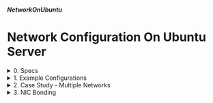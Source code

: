 ##### NetworkOnUbuntu 
# Network Configuration On Ubuntu Server
</details>

<details markdown='1'>
<summary>
0. Specs
</summary>
---
### 0.0. Info
Network configuration examples on Ubuntu 22.04 LTS and 24.04 LTS Servers.

Tried to be as thorough much as possible: single nic, multi nics, multi networks.

Debian and Ubuntu network configurations are very different so there are different tutorials for Debian and Ubuntu.

### 0.1. Configuration Files
Ubuntu 22.04 and 24.04 LTS Servers use Systemd-Networkd and Netplan over it for network configuration.

Configuration files reside as yaml files in /etc/netplan dir. A good practice would be to have one configuration file there.

This configuration file consists all network configuration including the name servers.

### 0.2. Sources
[netplan.io](https://netplan.io/)  
[netplan.readthedocs.io](https://netplan.readthedocs.io/en/stable/)  
ChatGPT

<br>
</details>

<details markdown='1'>
<summary>
1. Example Configurations
</summary>
---
### 1.1. DHCP Configuration
Our nic is enp0s3

```
sudo nano /etc/netplan/50-cloud-init.yaml
```

Fill as below:

```
network:
  version: 2
  renderer: networkd
  ethernets:
    enp0s3:
      dhcp4: true
```

```
sudo netplan apply
```

### 1.2. Static IP Configuration
Our nic is enp0s3

```
sudo nano /etc/netplan/50-cloud-init.yaml
```

Fill as below:

```
network:
  version: 2
  renderer: networkd
  ethernets:
    enp0s3:
      addresses:
        - 192.168.1.221/24
      nameservers:
        search:
          - "x386.org"
        addresses:
          - 8.8.8.8
          - 8.8.4.4
      routes:
        - to: default
          via: 192.168.1.1
```

```
sudo netplan apply
```

### 1.3. Static IP Configuration with 2 IPs
Our nic is enp0s3

```
sudo nano /etc/netplan/50-cloud-init.yaml
```

Fill as below:

```
network:
  version: 2
  renderer: networkd
  ethernets:
    enp0s3:
      addresses:
        - 192.168.1.221/24
        - 10.1.1.1/8
      nameservers:
        search:
          - "x386.org"
        addresses:
          - 8.8.8.8
          - 8.8.4.4
      routes:
        - to: default
          via: 192.168.1.1
```

```
sudo netplan apply
```

### 1.4. Static IP Configuration with 2 NICs
Our nics are enp0s3 enp0s8

```
sudo nano /etc/netplan/50-cloud-init.yaml
```

Fill as below:

```
network:
  version: 2
  renderer: networkd
  ethernets:
    enp0s3:
      addresses:
        - 192.168.1.221/24
      nameservers:
        search:
          - "x386.org"
        addresses:
          - 8.8.8.8
          - 8.8.4.4
      routes:
        - to: default
          via: 192.168.1.1
    enp0s8:
      addresses:
        - 10.1.1.1/8
```

```
sudo netplan apply
```

<br>
</details>

<details markdown='1'>
<summary>
2. Case Study - Multiple Networks
</summary>
---
### 2.0. Specs
We have 2 separate networks (192.168.1.X and 10.X.X.X). Some hosts from one network need to reach to the hosts from the other network.

We are going to install a new host to act as a router between the networks.

The host will have 2 NICs (1 in each network), and we'll enable ip routing on it.

This way, hosts in one network could be able to reach to the hosts in the other network. This will be possible by defining ip routes on the hosts to use the server with 2 nics as a router to the other network.

Hosts in 192.168.1.X network use 192.168.1.1 as the default gateway, hosts in 10.X.X.X network use 10.1.1.1 as the default gateway.

Our router will have 2 NICs, one with the IP 192.168.1.216 and the other with the IP 10.1.1.216.

The hosts in 192.168.1.X network will use 192.168.1.216 to reach the 10.X.X.X network. The hosts in 10.X.X.X network will use 10.1.1.216 to reach the 192.168.1.X network. 

We are going to configure the router (192.168.1.216 & 10.1.1.216), the host in the first network (192.168.1.217), and the host in the second network (10.1.1.218), and check connectivity between them.

### 2.1. Configuration of the Router
We have 2 NICs (enp0s3 - 192.168.1.X network, and enp0s8 -10.X.X.X network).

Configure NICs
- (enp0s3): 192.168.1.216/24
- (enp0s8): 10.1.1.216/8

```
sudo nano /etc/netplan/50-cloud-init.yaml
```

Fill as below:

```
network:
  version: 2
  renderer: networkd
  ethernets:
    enp0s3:
      addresses:
        - 192.168.1.216/24
      nameservers:
        search:
          - "x386.org"
        addresses:
          - 8.8.8.8
          - 8.8.4.4
      routes:
        - to: default
          via: 192.168.1.1
    enp0s8:
      addresses:
        - 10.1.1.216/8
```

Restart Networking (Your SSH connection may break, reconnect)

```
sudo netplan apply
```

Enable IP Forwarding

```
sudo nano /etc/sysctl.conf
```

Add the following line to the end

```
net.ipv4.ip_forward = 1
```

Activate

```
sudo sysctl -p
```

### 2.2. Configuration of the First Host
We have 1 NIC (enp0s3 - 192.168.1.X network).

```
sudo nano /etc/netplan/50-cloud-init.yaml
```

Fill as below:

```
network:
  version: 2
  renderer: networkd
  ethernets:
    enp0s3:
      addresses:
        - 192.168.1.217/24
      nameservers:
        search:
          - "x386.org"
        addresses:
          - 8.8.8.8
          - 8.8.4.4
      routes:
        - to: default
          via: 192.168.1.1
        - to: 10.0.0.0/8
          via: 192.168.1.216
```

Restart Networking (Your SSH connection may break, reconnect)

```
sudo netplan apply
```

### 2.3. Configuration of the Second Host
We have 1 NIC (enp0s3 - 192.168.1.X network).

```
sudo nano /etc/netplan/50-cloud-init.yaml
```

Fill as below:

```
network:
  version: 2
  renderer: networkd
  ethernets:
    enp0s3:
      addresses:
        - 10.1.1.218/8
      nameservers:
        search:
          - "x386.org"
        addresses:
          - 8.8.8.8
          - 8.8.4.4
      routes:
        - to: default
          via: 10.1.1.1
        - to: 192.168.1.0/24
          via: 10.1.1.216
```

Restart Networking (Your SSH connection may break, reconnect)

```
sudo netplan apply
```

### 2.4. Notes
The host in the first network can ping the host in the other network now, and vice versa.

Try on the first host (192.168.1.217)

```
ping 10.1.1.218
```

Try on the second host (10.1.1.218)

```
ping 192.168.1.217
```

For a host to connect to another host on the other network, routing must be defined on the both hosts.

<br>
</details>

<details markdown='1'>
<summary>
3. NIC Bonding
</summary>
---
I tried NIC Bonding on Ubuntu, but unfortunately I wasn't successful. 

That might be because of Virtualbox, Netplan, or Networkd. So I gave up. Maybe next time.

I was able to create the bond interface, it got IP address too, but it can not connect to anywhere on the network. Even working on Networkd directly didn't help.
</summary>

